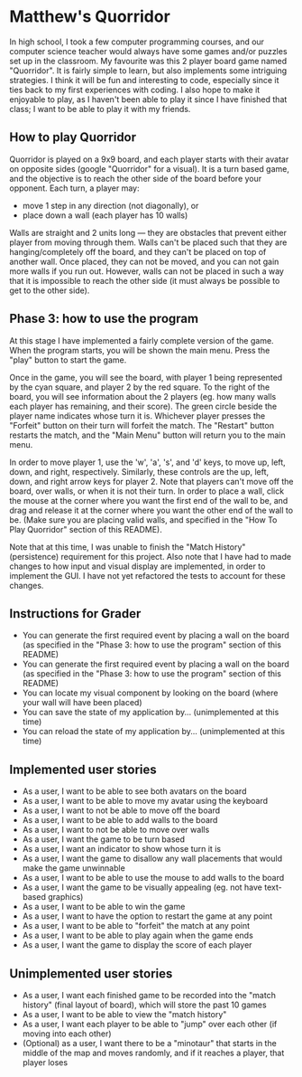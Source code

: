 # Matthew's Quorridor

In high school, I took a few computer programming courses, and our computer science teacher would always have some games
 and/or puzzles set up in the classroom. My favourite was this 2 player board game named "Quorridor". It is fairly
 simple to learn, but also implements some intriguing strategies. I think it will be fun and interesting to code,
 especially since it ties back to my first experiences with coding. I also hope to make it enjoyable to play, as
 I haven't been able to play it since I have finished that class; I want to be able to play it with my friends.
 

## How to play Quorridor

Quorridor is played on a 9x9 board, and each player starts with their avatar on opposite sides (google "Quorridor" for
a visual). It is a turn based game, and the objective is to reach the other side of the board before your opponent.
Each turn, a player may:
- move 1 step in any direction (not diagonally), or
- place down a wall (each player has 10 walls)

Walls are straight and 2 units long — they are obstacles that prevent either player from moving through them.
 Walls can't be placed such that they are hanging/completely off the board,
 and they can't be placed on top of another wall.
 Once placed, they can not be moved, and you can not gain more walls if you run out.
 However, walls can not be placed in such a way that it is impossible to
 reach the other side (it must always be possible to get to the other side).

## Phase 3: how to use the program
At this stage I have implemented a fairly complete version of the game. When the program starts, you will be shown the
main menu. Press the "play" button to start the game.

Once in the game, you will see the board, with player 1 being represented by the cyan square, and player 2 by the red
square. To the right of the board, you will see information about the 2 players (eg. how many walls each player has
remaining, and their score). The green circle beside the player name indicates whose turn it is. Whichever player
presses the "Forfeit" button on their turn will forfeit the match. The "Restart" button restarts the match, and the
"Main Menu" button will return you to the main menu.

In order to move player 1, use the 'w', 'a', 's', and 'd' keys, to move up, left, down, and right, respectively.
Similarly, these controls are the up, left, down, and right arrow keys for player 2. Note that players can't move
off the board, over walls, or when it is not their turn. In order to place a wall, click the mouse at the corner where
you want the first end of the wall to be, and drag and release it at the corner where you want the other end of the wall
to be. (Make sure you are placing valid walls, and specified in the "How To Play Quorridor" section of this README).

Note that at this time, I was unable to finish the "Match History" (persistence) requirement for this project. 
Also note that I have had to made changes to how input and visual display are implemented, in order to implement the
GUI. I have not yet refactored the tests to account for these changes.

## Instructions for Grader
- You can generate the first required event by placing a wall on the board
(as specified in the "Phase 3: how to use the program" section of this README)
- You can generate the first required event by placing a wall on the board
  (as specified in the "Phase 3: how to use the program" section of this README)
- You can locate my visual component by looking on the board (where your wall will have been placed)
- You can save the state of my application by... (unimplemented at this time)
- You can reload the state of my application by... (unimplemented at this time)

## Implemented user stories
- As a user, I want to be able to see both avatars on the board
- As a user, I want to be able to move my avatar using the keyboard
- As a user, I want to not be able to move off the board
- As a user, I want to be able to add walls to the board
- As a user, I want to not be able to move over walls
- As a user, I want the game to be turn based
- As a user, I want an indicator to show whose turn it is
- As a user, I want the game to disallow any wall placements that would make the game unwinnable
- As a user, I want to be able to use the mouse to add walls to the board
- As a user, I want the game to be visually appealing (eg. not have text-based graphics)
- As a user, I want to be able to win the game
- As a user, I want to have the option to restart the game at any point
- As a user, I want to be able to "forfeit" the match at any point
- As a user, I want to be able to play again when the game ends
- As a user, I want the game to display the score of each player

## Unimplemented user stories
- As a user, I want each finished game to be recorded into the "match history" (final layout of board),
which will store the past 10 games
- As a user, I want to be able to view the "match history"
- As a user, I want each player to be able to "jump" over each other (if moving into each other)
- (Optional) as a user, I want there to be a "minotaur" that starts in the middle of the map and moves randomly, and
if it reaches a player, that player loses